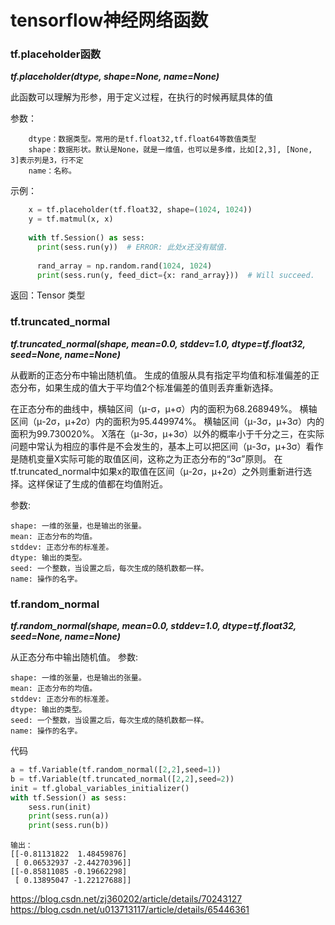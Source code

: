 # tensorflow神经网络函数
### tf.placeholder函数

***tf.placeholder(dtype, shape=None, name=None)***


此函数可以理解为形参，用于定义过程，在执行的时候再赋具体的值

参数：
```
    dtype：数据类型。常用的是tf.float32,tf.float64等数值类型
    shape：数据形状。默认是None，就是一维值，也可以是多维，比如[2,3], [None, 3]表示列是3，行不定
    name：名称。
```
示例：
```python
    x = tf.placeholder(tf.float32, shape=(1024, 1024))
    y = tf.matmul(x, x)
     
    with tf.Session() as sess:
      print(sess.run(y))  # ERROR: 此处x还没有赋值.
     
      rand_array = np.random.rand(1024, 1024)
      print(sess.run(y, feed_dict={x: rand_array}))  # Will succeed.
```
返回：Tensor 类型
### tf.truncated_normal
***tf.truncated_normal(shape, mean=0.0, stddev=1.0, dtype=tf.float32, seed=None, name=None)***

从截断的正态分布中输出随机值。
生成的值服从具有指定平均值和标准偏差的正态分布，如果生成的值大于平均值2个标准偏差的值则丢弃重新选择。

在正态分布的曲线中，横轴区间（μ-σ，μ+σ）内的面积为68.268949%。
横轴区间（μ-2σ，μ+2σ）内的面积为95.449974%。
横轴区间（μ-3σ，μ+3σ）内的面积为99.730020%。
X落在（μ-3σ，μ+3σ）以外的概率小于千分之三，在实际问题中常认为相应的事件是不会发生的，基本上可以把区间（μ-3σ，μ+3σ）看作是随机变量X实际可能的取值区间，这称之为正态分布的“3σ”原则。
在tf.truncated_normal中如果x的取值在区间（μ-2σ，μ+2σ）之外则重新进行选择。这样保证了生成的值都在均值附近。

参数:

    shape: 一维的张量，也是输出的张量。
    mean: 正态分布的均值。
    stddev: 正态分布的标准差。
    dtype: 输出的类型。
    seed: 一个整数，当设置之后，每次生成的随机数都一样。
    name: 操作的名字。
    
### tf.random_normal
***tf.random_normal(shape, mean=0.0, stddev=1.0, dtype=tf.float32, seed=None, name=None)***

从正态分布中输出随机值。
参数:

    shape: 一维的张量，也是输出的张量。
    mean: 正态分布的均值。
    stddev: 正态分布的标准差。
    dtype: 输出的类型。
    seed: 一个整数，当设置之后，每次生成的随机数都一样。
    name: 操作的名字。

代码
```python
a = tf.Variable(tf.random_normal([2,2],seed=1))
b = tf.Variable(tf.truncated_normal([2,2],seed=2))
init = tf.global_variables_initializer()
with tf.Session() as sess:
    sess.run(init)
    print(sess.run(a))
    print(sess.run(b))
```
```
输出：
[[-0.81131822  1.48459876]
 [ 0.06532937 -2.44270396]]
[[-0.85811085 -0.19662298]
 [ 0.13895047 -1.22127688]]
```

https://blog.csdn.net/zj360202/article/details/70243127
https://blog.csdn.net/u013713117/article/details/65446361
